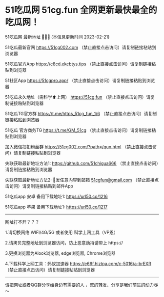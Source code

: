 # 51吃瓜网 51cg.fun 全网更新最快最全的吃瓜网！

51吃瓜网 最新地址 🍉🍉🍉  (本信息更新时间 2023-02-21)

51吃瓜最新官网 https://51cg002.com （禁止直接点击访问）请复制链接粘贴到浏览器

51吃瓜官方App https://c8cd.ekcbtys.tips （禁止直接点击访问）请复制链接粘贴到浏览器

51社区App https://51cgpro.app/ （禁止直接点击访问）请复制链接粘贴到浏览器

51吃瓜永久地址（需科学⬆️上网） https://51cg.fun （禁止直接点击访问）请复制链接粘贴到浏览器

51吃瓜TG官方群 https://t.me/https_51cg_fun_1/6 （禁止直接点击访问）请复制链接粘贴到浏览器

51吃瓜 官方商务TG  https://t.me/GM_51cg （禁止直接点击访问）请复制链接粘贴到浏览器

加入微信扣扣粉丝群 https://51cg002.com/?path=/qun.html （禁止直接点击访问）请复制链接粘贴到浏览器

失联获取最新地址方法1: https://github.com/51chigua666 （禁止直接点击访问）请复制链接粘贴到浏览器

失联获取最新地址方法2: 📧发任意内容到邮箱 51cgfun@gmail.com （禁止直接点击访问）请复制链接粘贴到邮件App

51吃瓜app 安卓 备用下载地址1: https://url50.co/1216

51吃瓜app 苹果 备用下载地址1: https://url50.co/1217

---------------------

网址打不开？？？

1.请切换网络 WIFI/4G/5G 或者使用 科学上网工具（VP恩）

2.请拷贝完整地址到浏览器访问，防止恶意劫持请带上 https://

3.更换浏览器为Alook浏览器, edge浏览器, Chrome浏览器

4.下载科学上网工具：蚂蚁加速器 https://e66f.hiztpa.com/c-5016/a-brEXR （禁止直接点击访问）请复制链接粘贴到浏览器

---------------------

请把网址或者QQ群分享给身边有需要的人 ，您的转发、分享是我们前进的动力😘～
